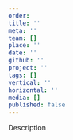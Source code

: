 ```yaml
---
order:
title: ''
meta: ''
team: []
place: ''
date: ''
github: ''
project: ''
tags: []
vertical: ''
horizontal: ''
media: []
published: false
---
```


Description

